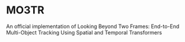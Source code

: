 # MO3TR
An official implementation of Looking Beyond Two Frames: End-to-End Multi-Object Tracking Using Spatial and Temporal Transformers
